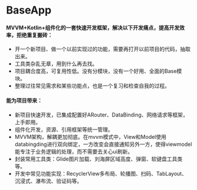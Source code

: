 # BaseApp 


#### MVVM+Kotlin+组件化的一套快速开发框架，解决以下开发痛点，提高开发效率，拒绝重复搬砖：

* 开一个新项目、做一个以前实现过的功能，需要再打开以前项目的代码，抽取出来。
* 工具类杂乱无章，用到什么再去找。
* 项目耦合度高，可复用性低。没有分模块，没有一个好用、全面的Base模块。
* 整理过往常见需求和某些功能点，也是一个复习和检查自我的过程。



#### 能为项目带来：
* 新项目快速开发，已集成配置好ARouter、DataBinding、网络请求等框架，上手即用。
* 组件化开发，资源、引用框架等统一管理。
* MVVM架构，解耦更加彻底。在mvvm模式中，View和Model使用databingding进行双向绑定，一方改变会直接通知另外一方，使得viewmodel能专注于业务逻辑的处理，而不需要去关心ui刷新。
* 封装常用工具类：Glide图片加载、刘海屏区域高度、弹窗、软键盘工具类等。
* 开发中常见功能实现：RecyclerView多布局、轮播图、扫码、TabLayout、沉浸式、瀑布流、验证码等。
